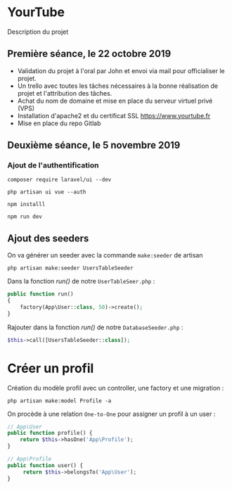 # YourTube

Description du projet

## Première séance, le 22 octobre 2019

- Validation du projet à l'oral par John et envoi via mail pour officialiser le projet.
- Un trello avec toutes les tâches nécessaires à la bonne réalisation de projet et l'attribution des tâches.
- Achat du nom de domaine et mise en place du serveur virtuel privé (VPS)
- Installation d'apache2 et du certificat SSL https://www.yourtube.fr
- Mise en place du repo Gitlab

## Deuxième séance, le 5 novembre 2019

### Ajout de l'authentification

```shell
composer require laravel/ui --dev

php artisan ui vue --auth

npm installl

npm run dev
```

## Ajout des seeders

On va générer un seeder avec la commande `make:seeder` de artisan
```shell
php artisan make:seeder UsersTableSeeder
```

Dans la fonction *run()* de notre `UserTableSeer.php` :
```php
public function run()
{
    factory(App\User::class, 50)->create();
}
```

Rajouter dans la fonction *run()* de notre `DatabaseSeeder.php` :
```php
$this->call([UsersTableSeeder::class]);
```

# Créer un profil

Création du modèle profil avec un controller, une factory et une migration :
```shell
php artisan make:model Profile -a
```

On procède à une relation `One-to-One` pour assigner un profil à un user :

```php
// App\User
public function profile() {
    return $this->hasOne('App\Profile');
}

// App\Profile
public function user() {
     return $this->belongsTo('App\User');
}
```

